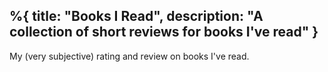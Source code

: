 %{
  title: "Books I Read",
  description: "A collection of short reviews for books I've read"
}
---


My (very subjective) rating and review on books I've read.
